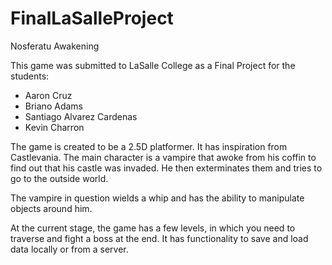 # FinalLaSalleProject

Nosferatu Awakening

This game was submitted to LaSalle College as a Final Project for the students:

- Aaron Cruz
- Briano Adams
- Santiago Alvarez Cardenas
- Kevin Charron

The game is created to be a 2.5D platformer. It has inspiration from Castlevania. 
The main character is a vampire that awoke from his coffin to find out that his castle was invaded. He then exterminates them and tries to go to the outside world.

The vampire in question wields a whip and has the ability to manipulate objects around him.

At the current stage, the game has a few levels, in which you need to traverse and fight a boss at the end. It has functionality to save and load data locally or from a server.
